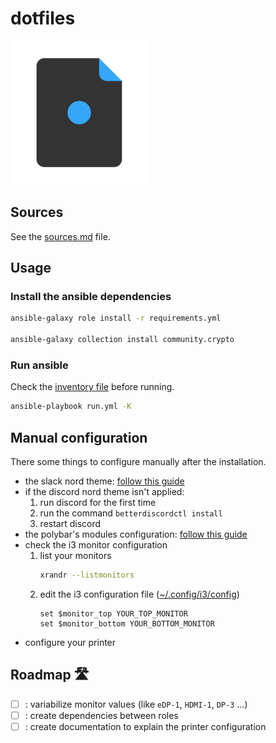 # dotfiles

![logo](logo.png)

## Sources

See the [sources.md](sources.md) file.

## Usage

### Install the ansible dependencies

```bash
ansible-galaxy role install -r requirements.yml

ansible-galaxy collection install community.crypto
```

### Run ansible

Check the [inventory file](hosts.ini) before running.

```bash
ansible-playbook run.yml -K
```

## Manual configuration

There some things to configure manually after the installation.

- the slack nord theme: [follow this guide](https://www.nordtheme.com/ports/slack)
- if the discord nord theme isn't applied:
    1. run discord for the first time
    2. run the command `betterdiscordctl install`
    3. restart discord
- the polybar's modules configuration: [follow this guide](https://github.com/Artmorse/polybar-nord/blob/master/modules-configuration.md)
- check the i3 monitor configuration
    1. list your monitors
        ```bash
        xrandr --listmonitors
        ```
    2. edit the i3 configuration file ([~/.config/i3/config](~/.config/i3/config))
        ```config
        set $monitor_top YOUR_TOP_MONITOR
        set $monitor_bottom YOUR_BOTTOM_MONITOR
        ```
- configure your printer

## Roadmap :motorway:

- [ ] : variabilize monitor values (like `eDP-1`, `HDMI-1`, `DP-3` ...)
- [ ] : create dependencies between roles
- [ ] : create documentation to explain the printer configuration